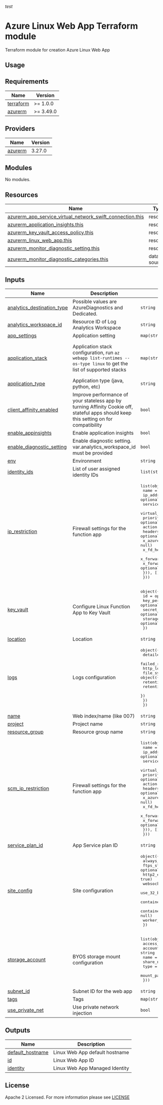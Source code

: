 ###### test
# Azure Linux Web App Terraform module
Terraform module for creation Azure Linux Web App

## Usage

<!-- BEGIN_TF_DOCS -->
## Requirements

| Name                                                                      | Version   |
|---------------------------------------------------------------------------|-----------|
| <a name="requirement_terraform"></a> [terraform](#requirement\_terraform) | >= 1.0.0  |
| <a name="requirement_azurerm"></a> [azurerm](#requirement\_azurerm)       | >= 3.49.0 |

## Providers

| Name                                                          | Version |
|---------------------------------------------------------------|---------|
| <a name="provider_azurerm"></a> [azurerm](#provider\_azurerm) | 3.27.0  |

## Modules

No modules.

## Resources

| Name                                                                                                                                                                                      | Type        |
|-------------------------------------------------------------------------------------------------------------------------------------------------------------------------------------------|-------------|
| [azurerm_app_service_virtual_network_swift_connection.this](https://registry.terraform.io/providers/hashicorp/azurerm/latest/docs/resources/app_service_virtual_network_swift_connection) | resource    |
| [azurerm_application_insights.this](https://registry.terraform.io/providers/hashicorp/azurerm/latest/docs/resources/application_insights)                                                 | resource    |
| [azurerm_key_vault_access_policy.this](https://registry.terraform.io/providers/hashicorp/azurerm/latest/docs/resources/key_vault_access_policy)                                           | resource    |
| [azurerm_linux_web_app.this](https://registry.terraform.io/providers/hashicorp/azurerm/latest/docs/resources/linux_web_app)                                                               | resource    |
| [azurerm_monitor_diagnostic_setting.this](https://registry.terraform.io/providers/hashicorp/azurerm/latest/docs/resources/monitor_diagnostic_setting)                                     | resource    |
| [azurerm_monitor_diagnostic_categories.this](https://registry.terraform.io/providers/hashicorp/azurerm/latest/docs/data-sources/monitor_diagnostic_categories)                            | data source |

## Inputs

| Name                                                                                                                 | Description                                                                                                                           | Type                                                                                                                                                                                                                                                                                                                                                                                                                                                                                                                                                                                                                                                                       | Default                                                                                                                                                                                                                    | Required |
|----------------------------------------------------------------------------------------------------------------------|---------------------------------------------------------------------------------------------------------------------------------------|----------------------------------------------------------------------------------------------------------------------------------------------------------------------------------------------------------------------------------------------------------------------------------------------------------------------------------------------------------------------------------------------------------------------------------------------------------------------------------------------------------------------------------------------------------------------------------------------------------------------------------------------------------------------------|----------------------------------------------------------------------------------------------------------------------------------------------------------------------------------------------------------------------------|:--------:|
| <a name="input_analytics_destination_type"></a> [analytics\_destination\_type](#input\_analytics\_destination\_type) | Possible values are AzureDiagnostics and Dedicated.                                                                                   | `string`                                                                                                                                                                                                                                                                                                                                                                                                                                                                                                                                                                                                                                                                   | `"Dedicated"`                                                                                                                                                                                                              |    no    |
| <a name="input_analytics_workspace_id"></a> [analytics\_workspace\_id](#input\_analytics\_workspace\_id)             | Resource ID of Log Analytics Workspace                                                                                                | `string`                                                                                                                                                                                                                                                                                                                                                                                                                                                                                                                                                                                                                                                                   | `null`                                                                                                                                                                                                                     |    no    |
| <a name="input_app_settings"></a> [app\_settings](#input\_app\_settings)                                             | Application setting                                                                                                                   | `map(string)`                                                                                                                                                                                                                                                                                                                                                                                                                                                                                                                                                                                                                                                              | `{}`                                                                                                                                                                                                                       |    no    |
| <a name="input_application_stack"></a> [application\_stack](#input\_application\_stack)                              | Application stack configuration, run `az webapp list-runtimes --os-type linux` to get the list of supported stacks                    | `map(string)`                                                                                                                                                                                                                                                                                                                                                                                                                                                                                                                                                                                                                                                              | <pre>{<br>  "java_server": "JAVA",<br>  "java_server_version": 11,<br>  "java_version": "11"<br>}</pre>                                                                                                                    |    no    |
| <a name="input_application_type"></a> [application\_type](#input\_application\_type)                                 | Application type (java, python, etc)                                                                                                  | `string`                                                                                                                                                                                                                                                                                                                                                                                                                                                                                                                                                                                                                                                                   | `"java"`                                                                                                                                                                                                                   |    no    |
| <a name="input_client_affinity_enabled"></a> [client\_affinity\_enabled](#input\_client\_affinity\_enabled)          | Improve performance of your stateless app by turning Affinity Cookie off, stateful apps should keep this setting on for compatibility | `bool`                                                                                                                                                                                                                                                                                                                                                                                                                                                                                                                                                                                                                                                                     | `false`                                                                                                                                                                                                                    |    no    |
| <a name="input_enable_appinsights"></a> [enable\_appinsights](#input\_enable\_appinsights)                           | Enable application insights                                                                                                           | `bool`                                                                                                                                                                                                                                                                                                                                                                                                                                                                                                                                                                                                                                                                     | `true`                                                                                                                                                                                                                     |    no    |
| <a name="input_enable_diagnostic_setting"></a> [enable\_diagnostic\_setting](#input\_enable\_diagnostic\_setting)    | Enable diagnostic setting. var.analytics\_workspace\_id must be provided                                                              | `bool`                                                                                                                                                                                                                                                                                                                                                                                                                                                                                                                                                                                                                                                                     | `false`                                                                                                                                                                                                                    |    no    |
| <a name="input_env"></a> [env](#input\_env)                                                                          | Environment                                                                                                                           | `string`                                                                                                                                                                                                                                                                                                                                                                                                                                                                                                                                                                                                                                                                   | n/a                                                                                                                                                                                                                        |   yes    |
| <a name="input_identity_ids"></a> [identity\_ids](#input\_identity\_ids)                                             | List of user assigned identity IDs                                                                                                    | `list(string)`                                                                                                                                                                                                                                                                                                                                                                                                                                                                                                                                                                                                                                                             | `null`                                                                                                                                                                                                                     |    no    |
| <a name="input_ip_restriction"></a> [ip\_restriction](#input\_ip\_restriction)                                       | Firewall settings for the function app                                                                                                | <pre>list(object({<br>    name                      = string<br>    ip_address                = optional(string, null)<br>    service_tag               = optional(string, null)<br>    virtual_network_subnet_id = optional(string, null)<br>    priority                  = optional(string, "100")<br>    action                    = string<br>    headers = optional(list(object({<br>      x_azure_fdid      = optional(list(string), null)<br>      x_fd_health_probe = optional(list(string), null)<br>      x_forwarded_for   = optional(list(string), null)<br>      x_forwarded_host  = optional(list(string), null)<br>    })), [])<br>  }))</pre>             | <pre>[<br>  {<br>    "action": "Allow",<br>    "name": "allow_azure",<br>    "service_tag": "AzureCloud"<br>  }<br>]</pre>                                                                                                 |    no    |
| <a name="input_key_vault"></a> [key\_vault](#input\_key\_vault)                                                      | Configure Linux Function App to Key Vault                                                                                             | <pre>object({<br>    id                  = optional(string, null)<br>    key_permissions     = optional(list(string), null)<br>    secret_permissions  = optional(list(string), ["Get", "List"])<br>    storage_permissions = optional(list(string), null)<br>  })</pre>                                                                                                                                                                                                                                                                                                                                                                                                   | `{}`                                                                                                                                                                                                                       |    no    |
| <a name="input_location"></a> [location](#input\_location)                                                           | Location                                                                                                                              | `string`                                                                                                                                                                                                                                                                                                                                                                                                                                                                                                                                                                                                                                                                   | n/a                                                                                                                                                                                                                        |   yes    |
| <a name="input_logs"></a> [logs](#input\_logs)                                                                       | Logs configuration                                                                                                                    | <pre>object({<br>    detailed_error_messages = bool<br>    failed_request_tracing  = bool<br>    http_logs = object({<br>      file_system = object({<br>        retention_in_days = number<br>        retention_in_mb   = number<br>      })<br>    })<br>  })</pre>                                                                                                                                                                                                                                                                                                                                                                                                      | <pre>{<br>  "detailed_error_messages": false,<br>  "failed_request_tracing": false,<br>  "http_logs": {<br>    "file_system": {<br>      "retention_in_days": 7,<br>      "retention_in_mb": 35<br>    }<br>  }<br>}</pre> |    no    |
| <a name="input_name"></a> [name](#input\_name)                                                                       | Web index/name (like 007)                                                                                                             | `string`                                                                                                                                                                                                                                                                                                                                                                                                                                                                                                                                                                                                                                                                   | n/a                                                                                                                                                                                                                        |   yes    |
| <a name="input_project"></a> [project](#input\_project)                                                              | Project name                                                                                                                          | `string`                                                                                                                                                                                                                                                                                                                                                                                                                                                                                                                                                                                                                                                                   | n/a                                                                                                                                                                                                                        |   yes    |
| <a name="input_resource_group"></a> [resource\_group](#input\_resource\_group)                                       | Resource group name                                                                                                                   | `string`                                                                                                                                                                                                                                                                                                                                                                                                                                                                                                                                                                                                                                                                   | n/a                                                                                                                                                                                                                        |   yes    |
| <a name="input_scm_ip_restriction"></a> [scm\_ip\_restriction](#input\_scm\_ip\_restriction)                         | Firewall settings for the function app                                                                                                | <pre>list(object({<br>    name                      = string<br>    ip_address                = optional(string, null)<br>    service_tag               = optional(string, null)<br>    virtual_network_subnet_id = optional(string, null)<br>    priority                  = optional(string, "100")<br>    action                    = string<br>    headers = optional(list(object({<br>      x_azure_fdid      = optional(list(string), null)<br>      x_fd_health_probe = optional(list(string), null)<br>      x_forwarded_for   = optional(list(string), null)<br>      x_forwarded_host  = optional(list(string), null)<br>    })), [])<br>  }))</pre>             | <pre>[<br>  {<br>    "action": "Allow",<br>    "name": "allow_azure",<br>    "service_tag": "AzureCloud"<br>  }<br>]</pre>                                                                                                 |    no    |
| <a name="input_service_plan_id"></a> [service\_plan\_id](#input\_service\_plan\_id)                                  | App Service plan ID                                                                                                                   | `string`                                                                                                                                                                                                                                                                                                                                                                                                                                                                                                                                                                                                                                                                   | n/a                                                                                                                                                                                                                        |   yes    |
| <a name="input_site_config"></a> [site\_config](#input\_site\_config)                                                | Site configuration                                                                                                                    | <pre>object({<br>    always_on                                     = optional(bool, true)<br>    ftps_state                                    = optional(string, "Disabled")<br>    http2_enabled                                 = optional(bool, true)<br>    websockets_enabled                            = optional(bool, false)<br>    use_32_bit_worker                             = optional(bool, false)<br>    container_registry_use_managed_identity       = optional(bool, false)<br>    container_registry_managed_identity_client_id = optional(string, null)<br>    worker_count                                  = optional(number, null)<br>  })</pre> | `{}`                                                                                                                                                                                                                       |    no    |
| <a name="input_storage_account"></a> [storage\_account](#input\_storage\_account)                                    | BYOS storage mount configuration                                                                                                      | <pre>list(object({<br>    access_key   = string<br>    account_name = string<br>    name         = string<br>    share_name   = string<br>    type         = string<br>    mount_path   = string<br>  }))</pre>                                                                                                                                                                                                                                                                                                                                                                                                                                                            | `[]`                                                                                                                                                                                                                       |    no    |
| <a name="input_subnet_id"></a> [subnet\_id](#input\_subnet\_id)                                                      | Subnet ID for the web app                                                                                                             | `string`                                                                                                                                                                                                                                                                                                                                                                                                                                                                                                                                                                                                                                                                   | `null`                                                                                                                                                                                                                     |    no    |
| <a name="input_tags"></a> [tags](#input\_tags)                                                                       | Tags                                                                                                                                  | `map(string)`                                                                                                                                                                                                                                                                                                                                                                                                                                                                                                                                                                                                                                                              | n/a                                                                                                                                                                                                                        |   yes    |
| <a name="input_use_private_net"></a> [use\_private\_net](#input\_use\_private\_net)                                  | Use private network injection                                                                                                         | `bool`                                                                                                                                                                                                                                                                                                                                                                                                                                                                                                                                                                                                                                                                     | `false`                                                                                                                                                                                                                    |    no    |

## Outputs

| Name                                                                                   | Description                    |
|----------------------------------------------------------------------------------------|--------------------------------|
| <a name="output_default_hostname"></a> [default\_hostname](#output\_default\_hostname) | Linux Web App default hostname |
| <a name="output_id"></a> [id](#output\_id)                                             | Linux Web App ID               |
| <a name="output_identity"></a> [identity](#output\_identity)                           | Linux Web App Managed Identity |
<!-- END_TF_DOCS -->

## License

Apache 2 Licensed. For more information please see [LICENSE](https://github.com/data-platform-hq/terraform-azurerm-linux-web-app/tree/main/LICENSE)

